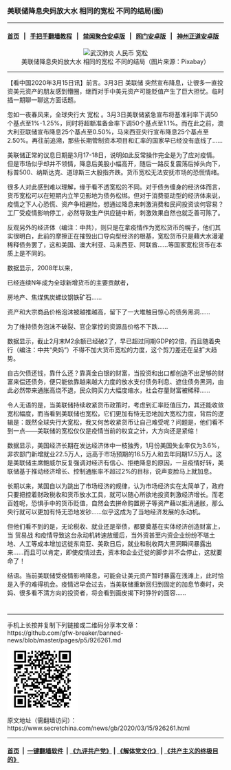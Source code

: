### 美联储降息央妈放大水 相同的宽松 不同的结局(图)
------------------------

#### [首页](https://github.com/gfw-breaker/banned-news/blob/master/README.md) &nbsp;&nbsp;|&nbsp;&nbsp; [手把手翻墙教程](https://github.com/gfw-breaker/guides/wiki) &nbsp;&nbsp;|&nbsp;&nbsp; [禁闻聚合安卓版](https://github.com/gfw-breaker/bn-android) &nbsp;&nbsp;|&nbsp;&nbsp; [网门安卓版](https://github.com/oGate2/oGate) &nbsp;&nbsp;|&nbsp;&nbsp; [神州正道安卓版](https://github.com/SzzdOgate/update) 



<div class="article_right" style="fone-color:#000">
 <p style="text-align:center">
  <img alt="武汉肺炎 人民币 宽松 " src="http://img2.secretchina.com/pic/2018/8-4/p2231931a727627675-ss.jpg" style="height:337px; width:600px"/>
  <br>
   美联储降息央妈放大水 相同的宽松 不同的结局（图片来源：Pixabay）
   <span id="hideid" name="hideid" style="color:red;display:none;">
    <span href="https://www.secretchina.com">
    </span>
   </span>
  </br>
 </p>
 <div id="txt-mid1-t21-2017">
  

---


  </div>
 </div>
 <p>
  【看中国2020年3月15日讯】前言。3月3日
  <span href="https://zh.wikipedia.org/wiki/%E8%81%94%E9%82%A6%E5%82%A8%E5%A4%87%E7%B3%BB%E7%BB%9F">
   美联储
  </span>
  突然宣布降息，让很多一直投资美元资产的朋友感到懵圈，继而对手中美元资产可能贬值产生了巨大担忧。临时插一期聊一聊这方面话题。
  <span id="hideid" name="hideid" style="color:red;display:none;">
   <span href="https://www.secretchina.com">
   </span>
  </span>
 </p>
 <p>
  忽如一夜春风来，全球央行大
  <span href="https://www.secretchina.com/news/gb/tag/宽松" target="_blank">
   宽松
  </span>
  。3月3日美联储紧急宣布将基准利率下调50个基点至1%-1.25%，同时将超额准备金率下调50个基点至1.1%。而在此之前，澳大利亚联储宣布降息25个基点至0.50%，马来西亚央行宣布降息25个基点至2.50%。再往前追溯，那些长期管制资本项目和汇率的国家早已经没有底线了……
 </p>
 <p>
  美联储正常的议息日期是3月17-18日，说明如此反常操作完全是为了应对疫情。但是市场似乎却并不领情，降息后美股小幅高开，随后一路反复震荡后掉头向下，标普500、纳斯达克、道琼斯三大股指齐跌。货币宽松无法安抚市场的恐慌情绪。
 </p>
 <p>
  很多人对此感到难以理解，缘于看不透宽松的不同。对于债务缠身的经济体而言，货币宽松可以在短期内立竿见影地为债务松绑。但对于消费驱动型的经济体来说，疫情之下人心恐慌、资产争相避险，想通过降息来刺激消费和民间投资谈何容易？工厂受疫情影响停工，必然导致生产供应链中断，刺激效果自然也就乏善可陈了。
 </p>
 <p>
  反观另外的经济体（编注：中共），则只是在拿疫情作为宽松货币的幌子，他们其实很明白，此前的摩擦正在摧毁出口导向型经济的根基，宽松货币只是藉大水漫灌稀释债务罢了，这和美国、澳大利亚、马来西亚、阿联酋……等国家宽松货币在本质上是不同的。
 </p>
 <p>
  数据显示，2008年以来，
 </p>
 <p>
  已经连续N年成为全球新增货币的主要贡献者，
 </p>
 <p>
  房地产、焦煤焦炭螺纹钢铁矿石……
 </p>
 <p>
  资产和大宗商品价格泡沫被越推越高，留下了一大堆触目惊心的债务黑洞……
 </p>
 <p>
  为了维持债务泡沫不破裂、官企掌控的资源品价格不下跌……
 </p>
 <p>
  数据显示，截止2月末M2余额已经破2了，早已超过同期GDP的2倍，而且随着央行（编注：中共“央妈”）不得不加大货币宽松的力度，这个剪刀差还在呈扩大趋势。
 </p>
 <p>
  自古欠债还钱，靠什么还？靠真金白银的财富，当投资和出口都创造不出足够的财富来偿还债务，便只能依靠越来越大力度的放水支付债务利息、遮住债务黑洞，由此必然带来通胀高烧不退，民众购买力大幅度缩水，社会存量财富被稀释……
 </p>
 <p>
  令人无语的是，当美联储持续收紧货币政策时，考虑到汇率贬值压力，其还能收敛宽松幅度，而当看到美联储也宽松，它们更加有恃无恐地加大宽松力度，背后的逻辑是：既然全球央行大宽松，我又何苦收紧货币让自己难受呢？问题是，他们看不到一点——美联储的宽松仅仅是疫情当前的权宜之计，大方向还是紧缩！
 </p>
 <p>
  数据显示，美国经济长期在发达经济体中一枝独秀，1月份美国失业率仅为3.6%，非农部门新增就业22.5万人，远高于市场预期的16.5万人和去年同期17.5万人。这是美联储主席鲍威尔反复强调对经济有信心、拒绝降息的原因，一旦疫情好转，美联储基于推动经济增长、控制通胀率不超过2%的目标，说声变脸马上就加息。
 </p>
 <p>
  长期以来，某国自以为跳出了市场经济的规律，认为市场经济实在太简单了，政府只要把控着财政税收和货币放水工具，就可以随心所欲地投资刺激经济增长。而老百姓呢，恐惧手中的货币贬值，自然会去拼命购置房子等资产藉以抵消通胀，那么央行就可以更加有恃无恐地发钞……似乎这成为了当地经济发展的永动机。
 </p>
 <p>
  但他们看不到的是，无论税收、就业还是举债，都要奠基在实体经济创造财富上，当
  <span href="https://www.secretchina.com/news/gb/tag/贸易战" target="_blank">
   贸易战
  </span>
  和疫情导致这台永动机转速放缓后，当外资甚至内资企业纷纷不堪土地、人工等成本增加远徙东南亚、美欧日后，就业和税收两大黑洞瞬间暴露出来……而且可以肯定，即使疫情过去，资本和企业迁徙的脚步并不会停止，这就要命了！
 </p>
 <p>
  结语。当前美联储受疫情影响降息，可能会让美元资产暂时暴露在浅滩上，此时恰是入手的难得机会。疫情迟早会过去，当美联储重新回归到固定的加息节奏时，央妈、很多看不清方向的投资者，将会看到画皮揭下时狰狞的面容……
  <center>
   <div>
    <div id="txt-mid2-t22-2017" style="display: block;  max-height: 351px;  overflow: hidden;">
     <div id="SC-21xxx">
     </div>
     <ins class="adsbygoogle" data-ad-client="ca-pub-1276641434651360" data-ad-format="auto" data-ad-slot="4301710469" data-full-width-responsive="true" style="display:block">
     </ins>
    </div>
   </div>
  </center>
  <div style="padding-top:12px;">
  </div>
 </p>
</div>

<hr/>
手机上长按并复制下列链接或二维码分享本文章：<br/>
https://github.com/gfw-breaker/banned-news/blob/master/pages/p5/926261.md <br/>
<a href='https://github.com/gfw-breaker/banned-news/blob/master/pages/p5/926261.md'><img src='https://github.com/gfw-breaker/banned-news/blob/master/pages/p5/926261.md.png'/></a> <br/>
原文地址（需翻墙访问）：https://www.secretchina.com/news/gb/2020/03/15/926261.html


------------------------
#### [首页](https://github.com/gfw-breaker/banned-news/blob/master/README.md) &nbsp;|&nbsp; [一键翻墙软件](https://github.com/gfw-breaker/nogfw/blob/master/README.md) &nbsp;| [《九评共产党》](https://github.com/gfw-breaker/9ping.md/blob/master/README.md#九评之一评共产党是什么) | [《解体党文化》](https://github.com/gfw-breaker/jtdwh.md/blob/master/README.md) | [《共产主义的终极目的》](https://github.com/gfw-breaker/gczydzjmd.md/blob/master/README.md)


<img src='http://gfw-breaker.win/banned-news/pages/p5/926261.md' width='0px' height='0px'/>
